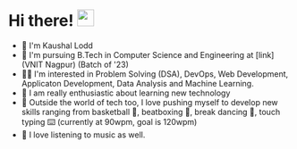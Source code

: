 # Hi there! <img src="https://raw.githubusercontent.com/MartinHeinz/MartinHeinz/master/wave.gif" width="30px">

<!--
**kaushallodd62/kaushallodd62** is a ✨ _special_ ✨ repository because its `README.md` (this file) appears on your GitHub profile.

Here are some ideas to get you started:

- 🔭 I’m currently working on ...
- 🌱 I’m currently learning ...
- 👯 I’m looking to collaborate on ...
- 🤔 I’m looking for help with ...
- 💬 Ask me about ...
- 📫 How to reach me: ...
- 😄 Pronouns: ...
- ⚡ Fun fact: ...
-->

* 🚀 I'm Kaushal Lodd
* 🌱 I'm pursuing B.Tech in Computer Science and Engineering at [link](VNIT Nagpur) (Batch of '23)
* 👨‍💻 I'm interested in Problem Solving (DSA), DevOps, Web Development, Applicaton Development, Data Analysis and Machine Learning.
* 🌄 I am really enthusiastic about learning new technology
* 🏀 Outside the world of tech too, I love pushing myself to develop new skills ranging from basketball 🏀, beatboxing 🎤, break dancing 🕺, touch typing ⌨️ (currently at 90wpm, goal is 120wpm) 
* 🎵 I love listening to music as well.
